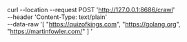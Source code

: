 


curl --location --request POST 'http://127.0.0.1:8686/crawl' \
--header 'Content-Type: text/plain' \
--data-raw '[
"https://quizofkings.com",
"https://golang.org",
"https://martinfowler.com/"
]
'